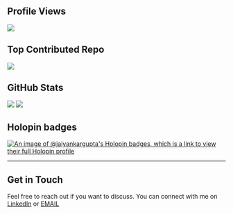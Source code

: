 ## Profile Views
![](https://komarev.com/ghpvc/?username=jaiyankargupta&label=PROFILE+VIEWS)
## Top Contributed Repo
![](https://github-contributor-stats.vercel.app/api?username=jaiyankargupta&limit=2&theme=dark&combine_all_yearly_contributions=true)
## GitHub Stats
![](https://github-readme-stats.vercel.app/api?username=jaiyankargupta&theme=dark&hide_border=false&include_all_commits=false&count_private=false) ![](https://github-readme-streak-stats.herokuapp.com/?user=jaiyankargupta&theme=dark&hide_border=false)



## Holopin badges

[![An image of @jaiyankargupta's Holopin badges, which is a link to view their full Holopin profile](https://holopin.me/jaiyankargupta)](https://holopin.io/@jaiyankargupta)



---

## Get in Touch

Feel free to reach out if you want to discuss. You can connect with me on [LinkedIn](https://www.linkedin.com/in/jaiyankargupta/) or [EMAIL](mailto:jaiyankargupta@gmaol.com)

